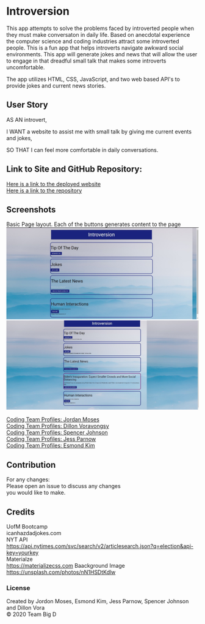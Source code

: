 # Introversion
This app attempts to solve the problems faced by introverted people when they must make conversaton in daily life.  Based on anecdotal experience the computer science and coding industries attract some introverted people.  This is a fun app that helps introverts navigate awkward social environments. This app will generate jokes and news that will allow the user to engage in that dreadful small talk that makes some introverts uncomfortable.<br>

The app utilizes HTML, CSS, JavaScript, and two web based API's to provide jokes and current news stories. <br>   

## User Story
AS AN introvert,<br>

I WANT a website to assist me with small talk by giving me current events and jokes,<br>

SO THAT I can feel more comfortable in daily conversations.<br>

## Link to Site and GitHub Repository:
[Here is a link to the deployed website](https://dvorav.github.io/IntroversionApp/)<br>
[Here is a link to the repository](https://github.com/dvorav/Project-1)<br>

## Screenshots
Basic Page layout. Each of the buttons generates content to the page<br>
![And a screenshot](/images/screenshot1.jpg)
![And a screenshot](/images/screenshot2.jpg)

[Coding Team Profiles: Jordan Moses](https://github.com/UrkelX)<br> 
[Coding Team Profiles: Dillon Voravongsy ](https://github.com/dvorav)<br> 
[Coding Team Profiles: Spencer Johnson](https://github.com/spencej123)<br> 
[Coding Team Profiles: Jess Parnow](https://github.com/jessparnow)<br> 
[Coding Team Profiles: Esmond Kim](https://github.com/EsmondKim)<br> 


## Contribution
For any changes:<br>
Please open an issue to discuss any changes<br>
you would like to make.<br>

## Credits
UofM Bootcamp<br>
icanhazdadjokes.com<br>
NYT API <br>
    https://api.nytimes.com/svc/search/v2/articlesearch.json?q=election&api-key=yourkey<br>
Materialze <br>
    https://materializecss.com
Baackground Image<br>
    https://unsplash.com/photos/nN1HSDtKdlw


### License

Created by Jordon Moses, Esmond Kim, Jess Parnow, Spencer Johnson and Dillon Vora<br>
&copy; 2020 Team Big D
